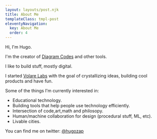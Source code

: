 ```yaml
---
layout: layouts/post.njk
title: About Me
templateClass: tmpl-post
eleventyNavigation:
  key: About Me
  order: 4
---
```


Hi, I'm Hugo.

I'm the creator of [Diagram Codes](https://diagram.codes) and other tools.

I like to build stuff, mostly digital. 

I started [Volare Labs](https://volarelabs.co) with the goal of crystallizing ideas, building cool products and have fun.

Some of the things I'm currently interested in:

- Educational technology.
- Building tools that help people use technology efficiently.
- Intersection of code,art,math and philosopy.
- Human/machine collaboration for design (procedural stuff, ML, etc).
- Livable cities.

You can find me on twitter: [@hugozap](twitter.com/hugozap)




